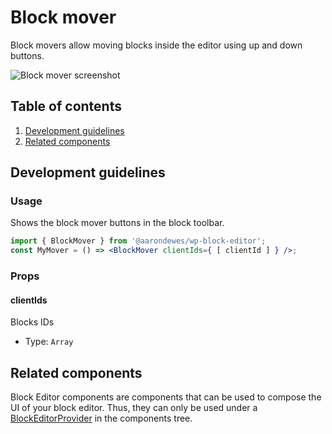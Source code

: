 # Block mover

Block movers allow moving blocks inside the editor using up and down buttons.

![Block mover screenshot](https://make.wordpress.org/core/files/2020/08/block-mover-screenshot.png)

## Table of contents

1. [Development guidelines](#development-guidelines)
2. [Related components](#related-components)

## Development guidelines

### Usage

Shows the block mover buttons in the block toolbar.

```jsx
import { BlockMover } from '@aarondewes/wp-block-editor';
const MyMover = () => <BlockMover clientIds={ [ clientId ] } />;
```

### Props

#### clientIds

Blocks IDs

-   Type: `Array`

## Related components

Block Editor components are components that can be used to compose the UI of your block editor. Thus, they can only be used under a [BlockEditorProvider](https://github.com/WordPress/gutenberg/blob/HEAD/packages/block-editor/src/components/provider/README.md) in the components tree.
